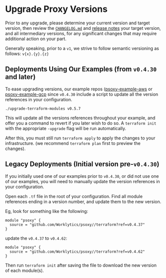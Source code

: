 # Upgrade Proxy Versions

Prior to any upgrade, please determine your current version and target version, then review the [`CHANGELOG.md`](https://github.com/Worklytics/psoxy/blob/main/CHANGELOG.md) and [release notes](https://github.com/Worklytics/psoxy/releases) your target version, and all intermediary versions, for any significant changes that may require additional action on your part.

Generally speaking, prior to a `v1`, we strive to follow semantic versioning as follows: `v{x}.{y}.{z}`

## Deployments Using Our Examples (from `v0.4.30` and later)

To ease upgrading versions, our example repos ([psoxy-example-aws](https://github.com/Worklytics/psoxy-example-aws) or [psoxy-example-gcp](https://github.com/Worklytics/psoxy-example-gcp) since `v0.4.30` include a script to update all the version references in your configuration.

```shell
./upgrade-terraform-modules v0.5.7
```

This will update all the versions references throughout your example, and offer you a command to revert if you later wish to do so.  A `terraform init` with the appropriate `-upgrade` flag will be run automatically.

After this, you must still run `terraform apply` to apply the changes to your infrastructure. (we recommend `terraform plan` first to preview the changes).

## Legacy Deployments (Initial version pre-`v0.4.30`)
If you initially used one of our examples prior to `v0.4.30`, or did not use one of our examples, you will need to manually update the version references in your configuration.


Open each `.tf` file in the root of your configuration. Find all module references ending in a version number, and update them to the new version.

Eg, look for something like the following:

```hcl
module "psoxy" {
  source = "github.com/Worklytics/psoxy//terraform?ref=v0.4.37"
}
```

update the `v0.4.37` to `v0.4.62`:

```hcl
module "psoxy" {
  source = "github.com/Worklytics/psoxy//terraform?ref=v0.4.62"
}
```

Then run `terraform init` after saving the file to download the new version of each module(s).
